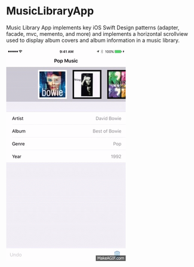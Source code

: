 # MusicLibraryApp
Music Library App implements key iOS Swift Design patterns (adapter, facade, mvc, memento, and more) and implements a horizontal scrollview used to display album covers and album information in a music library.

![screenshot](https://github.com/Marquis103/MusicLibraryApp/blob/master/screenshot/albumScrollScreenshot.gif)
